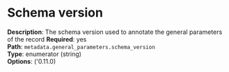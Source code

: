 # Schema version

**Description**: The schema version used to annotate the general parameters of the record
**Required**: yes <br/>
**Path**: `metadata.general_parameters.schema_version` <br/>
**Type**: enumerator (string) <br/>
**Options**: ('0.11.0)
